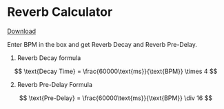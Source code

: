 # Reverb Calculator

[Download](https://github.com/xarillian/reverb-calculator/releases/tag/release-1.0.0)

Enter BPM in the box and get Reverb Decay and Reverb Pre-Delay.

1. Reverb Decay formula

$$ \text{Decay Time} = \frac{60000\text{ms}}{\text{BPM}} \times 4 $$

2. Reverb Pre-Delay Formula

$$ \text{Pre-Delay} = \frac{60000\text{ms}}{\text{BPM}} \div 16 $$

